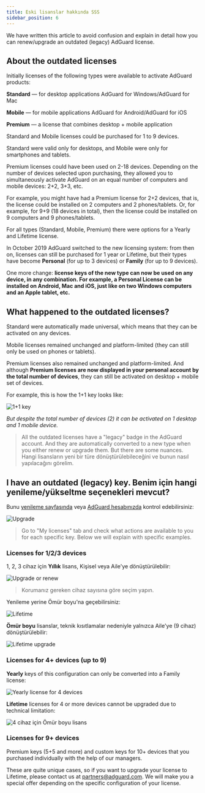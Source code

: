```yaml
---
title: Eski lisanslar hakkında SSS
sidebar_position: 6
---
```


We have written this article to avoid confusion and explain in detail how you can renew/upgrade an outdated (legacy) AdGuard license.

## About the outdated licenses

Initially licenses of the following types were available to activate AdGuard products:

**Standard** — for desktop applications AdGuard for Windows/AdGuard for Mac

**Mobile** — for mobile applications AdGuard for Android/AdGuard for iOS

**Premium** — a license that combines desktop + mobile application

Standard and Mobile licenses could be purchased for 1 to 9 devices.

Standard were valid only for desktops, and Mobile were only for smartphones and tablets.

Premium licenses could have been used on 2-18 devices. Depending on the number of devices selected upon purchasing, they allowed you to simultaneously activate AdGuard on an equal number of computers and mobile devices: 2+2, 3+3, etc.

For example, you might have had a Premium license for 2+2 devices, that is, the license could be installed on 2 computers and 2 phones/tablets. Or, for example, for 9+9 (18 devices in total), then the license could be installed on 9 computers and 9 phones/tablets.

For all types (Standard, Mobile, Premium) there were options for a Yearly and Lifetime license.

In October 2019 AdGuard switched to the new licensing system: from then on, licenses can still be purchased for 1 year or Lifetime, but their types have become **Personal** (for up to 3 devices) or **Family** (for up to 9 devices).

One more change: **license keys of the new type can now be used on any device, in any combination. For example, a Personal License can be installed on Android, Mac and iOS, just like on two Windows computers and an Apple tablet, etc.**

## What happened to the outdated licenses?

Standard were automatically made universal, which means that they can be activated on any devices.

Mobile licenses remained unchanged and platform-limited (they can still only be used on phones or tablets).

Premium licenses also remained unchanged and platform-limited. And although **Premium licenses are now displayed in your personal account by the total number of devices**, they can still be activated on desktop + mobile set of devices.

For example, this is how the 1+1 key looks like:

![1+1 key](https://cdn.adtidy.org/public/Adguard/kb/newscreenshots/En/General/legacy-licenses/1.outdatedlicenses_en.png)

*But despite the total number of devices (2) it can be activated on 1 desktop and 1 mobile device.*
> All the outdated licenses have a "legacy" badge in the AdGuard account. And they are automatically converted to a new type when you either renew or upgrade them. But there are some nuances. Hangi lisansların yeni bir türe dönüştürülebileceğini ve bunun nasıl yapılacağını görelim.

## I have an outdated (legacy) key. Benim için hangi yenileme/yükseltme seçenekleri mevcut?

Bunu [yenileme sayfasında](https://adguard.com/renew.html) veya [AdGuard hesabınızda](https://my.adguard.com/main.html) kontrol edebilirsiniz:

![Upgrade](https://cdn.adtidy.org/public/Adguard/kb/newscreenshots/En/General/legacy-licenses/2.switch_en.png)
> Go to "My licenses" tab and check what actions are available to you for each specific key. Below we will explain with specific examples.

### Licenses for 1/2/3 devices

1, 2, 3 cihaz için **Yıllık** lisans, Kişisel veya Aile'ye dönüştürülebilir:

![Upgrade or renew](https://cdn.adtidy.org/public/Adguard/kb/newscreenshots/En/General/legacy-licenses/3.yearly_en.png)
> Korumanız gereken cihaz sayısına göre seçim yapın.

Yenileme yerine Ömür boyu'na geçebilirsiniz:

![Lifetime](https://cdn.adtidy.org/public/Adguard/kb/newscreenshots/En/General/legacy-licenses/4.lifetime_en.png)

**Ömür boyu** lisanslar, teknik kısıtlamalar nedeniyle yalnızca Aile'ye (9 cihaz) dönüştürülebilir:

![Lifetime upgrade](https://cdn.adtidy.org/public/Adguard/kb/newscreenshots/En/General/legacy-licenses/5.lifetimeupgrade_en.png)

### Licenses for 4+ devices (up to 9)

**Yearly** keys of this configuration can only be converted into a Family license:

![Yearly license for 4 devices](https://cdn.adtidy.org/public/Adguard/kb/newscreenshots/En/General/legacy-licenses/6.yearly4+devices_en.png)

**Lifetime** licenses for 4 or more devices cannot be upgraded due to technical limitation:

![4 cihaz için Ömür boyu lisans](https://cdn.adtidy.org/public/Adguard/kb/newscreenshots/En/General/legacy-licenses/7.lifetime4+devices_en.png)

### Licenses for 9+ devices

Premium keys (5+5 and more) and custom keys for 10+ devices that you purchased individually with the help of our managers.

These are quite unique cases, so if you want to upgrade your license to Lifetime, please contact us at partners@adguard.com. We will make you a special offer depending on the specific configuration of your license.
